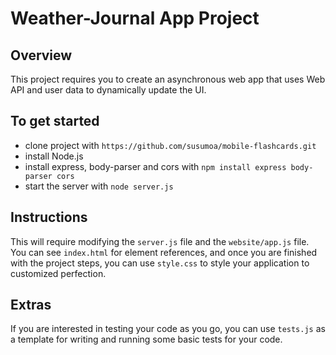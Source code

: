 # Weather-Journal App Project

## Overview

This project requires you to create an asynchronous web app that uses Web API and user data to dynamically update the UI.

## To get started

- clone project with `https://github.com/susumoa/mobile-flashcards.git`
- install Node.js
- install express, body-parser and cors with `npm install express body-parser cors`
- start the server with `node server.js`

## Instructions

This will require modifying the `server.js` file and the `website/app.js` file. You can see `index.html` for element references, and once you are finished with the project steps, you can use `style.css` to style your application to customized perfection.

## Extras

If you are interested in testing your code as you go, you can use `tests.js` as a template for writing and running some basic tests for your code.
